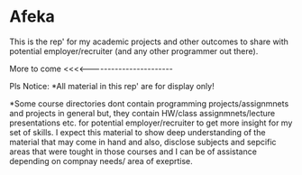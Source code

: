 # Afeka
This is the rep' for my academic projects and other outcomes to share with potential employer/recruiter (and any other programmer out there).

More to come <<<<-----------------------

Pls Notice: 
*All material in this rep' are for display only!



*Some course directories dont contain programming projects/assignmnets and projects in general but,
 they contain HW/class assignmnets/lecture presentations etc. for potential employer/recruiter to get more insight
 for my set of skills. I expect this material to show deep understanding of the material that may come in hand and also,
 disclose subjects and sepcific areas that were tought in those courses and I can be of assistance depending 
 on compnay needs/ area of exeprtise.  



